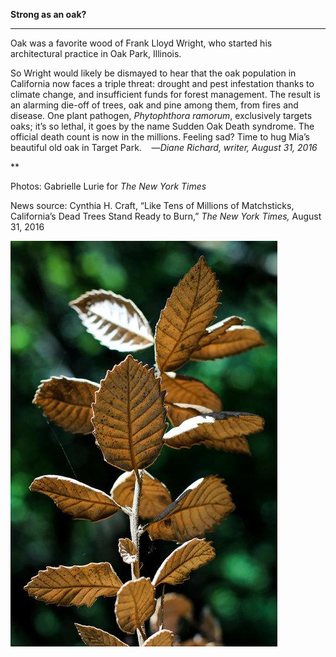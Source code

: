 **Strong as an oak?**

****

Oak was a favorite wood of Frank Lloyd Wright, who started his architectural practice in Oak Park, Illinois.

So Wright would likely be dismayed to hear that the oak population in California now faces a triple threat: drought and pest infestation thanks to climate change, and insufficient funds for forest management. The result is an alarming die-off of trees, oak and pine among them, from fires and disease. One plant pathogen, *Phytophthora ramorum*, exclusively targets oaks; it’s so lethal, it goes by the name Sudden Oak Death syndrome. The official death count is now in the millions. Feeling sad? Time to hug Mia’s beautiful old oak in Target Park.    —*Diane Richard, writer, August 31, 2016*

**

Photos: Gabrielle Lurie for *The New York Times*

News source: Cynthia H. Craft, “Like Tens of Millions of Matchsticks, California’s Dead Trees Stand Ready to Burn,” *The New York Times,* August 31, 2016

![](../images/16-8-31_85.82_OakEDIT-1.jpeg)
